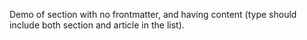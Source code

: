Demo of section with no frontmatter, and having content (type should include both section and article in the list). 